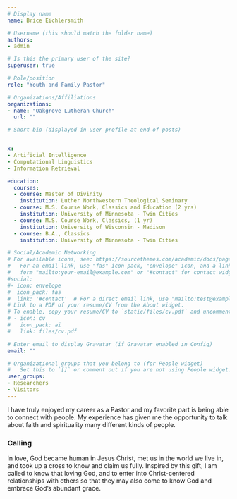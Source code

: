 ```yaml
---
# Display name
name: Brice Eichlersmith

# Username (this should match the folder name)
authors:
- admin

# Is this the primary user of the site?
superuser: true

# Role/position
role: "Youth and Family Pastor"

# Organizations/Affiliations
organizations:
- name: "Oakgrove Lutheran Church"
  url: ""

# Short bio (displayed in user profile at end of posts)


x:
- Artificial Intelligence
- Computational Linguistics
- Information Retrieval

education:
  courses:
  - course: Master of Divinity
    institution: Luther Northwestern Theological Seminary
  - course: M.S. Course Work, Classics and Education (2 yrs)
    institution: University of Minnesota - Twin Cities 
  - course: M.S. Course Work, Classics, (1 yr)
    institution: University of Wisconsin - Madison
  - course: B.A., Classics 
    institution: University of Minnesota - Twin Cities 

# Social/Academic Networking
# For available icons, see: https://sourcethemes.com/academic/docs/page-builder/#icons
#   For an email link, use "fas" icon pack, "envelope" icon, and a link in the
#   form "mailto:your-email@example.com" or "#contact" for contact widget.
#social:
#- icon: envelope
#  icon_pack: fas
#  link: '#contact'  # For a direct email link, use "mailto:test@example.org".
# Link to a PDF of your resume/CV from the About widget.
# To enable, copy your resume/CV to `static/files/cv.pdf` and uncomment the lines below.
# - icon: cv
#   icon_pack: ai
#   link: files/cv.pdf

# Enter email to display Gravatar (if Gravatar enabled in Config)
email: ""

# Organizational groups that you belong to (for People widget)
#   Set this to `[]` or comment out if you are not using People widget.
user_groups:
- Researchers
- Visitors
---
```


I have truly enjoyed my career as a Pastor and my favorite part is being able to connect with people.  My experience has given me the opportunity to talk about faith and spirituality many different kinds of people.  


<h3> Calling </h3> 
In love, God became human in Jesus Christ, met us in the world we live in, and took up a cross to know and claim us fully.  Inspired by this gift, I am called to know that loving God, and to enter into Christ-centered relationships with others so that they may also come to know God and embrace God’s abundant grace. 
